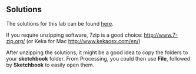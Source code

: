 ## Solutions

The solutions for this lab can be found [here](archives/lab03_solutions.zip). 

If you require unzipping software, 7zip is a good choice: <http://www.7-zip.org/> (or Keka for Mac <http://www.kekaosx.com/en/>)

After unzipping the solutions, it might be a good idea to copy the folders to your **sketchbook** folder.  From Processing, you could then use **File**, followed by **Sketchbook** to easily open them.
